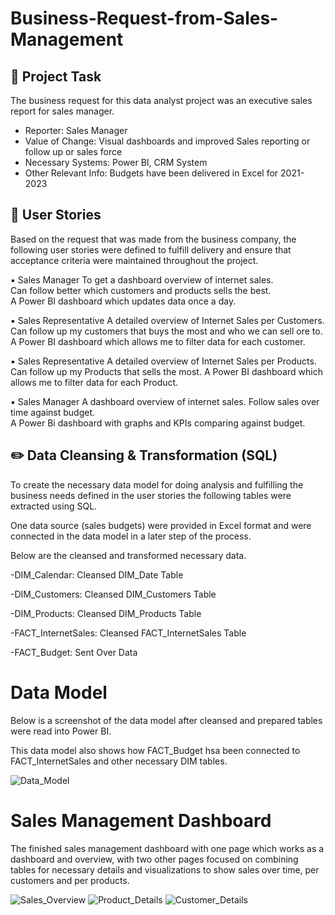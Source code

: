 # Business-Request-from-Sales-Management

## 📝 Project Task

The business request for this data analyst project was an executive sales report for sales manager.

- Reporter: Sales Manager
- Value of Change: Visual dashboards and improved Sales reporting or follow up or sales force
- Necessary Systems: Power BI, CRM System
- Other Relevant Info: Budgets have been delivered in Excel for 2021-2023

## 🌟 **User Stories**

Based on the request that was made from the business company, the following user stories were defined to fulfill delivery and ensure that acceptance criteria were maintained throughout the project.

▪ Sales Manager	To get a dashboard overview of internet sales.	
Can follow better which customers and products sells the best.	
A Power BI dashboard which updates data once a day.

▪ Sales Representative	A detailed overview of Internet Sales per Customers.	
Can follow up my customers that buys the most and who we can sell ore to.	
A Power BI dashboard which allows me to filter data for each customer.

▪ Sales Representative	A detailed overview of Internet Sales per Products.	
Can follow up my Products that sells the most.
A Power BI dashboard which allows me to filter data for each Product.

▪ Sales Manager	A dashboard overview of internet sales.	
Follow sales over time against budget.	
A Power Bi dashboard with graphs and KPIs comparing against budget.

## ✏️ Data Cleansing & Transformation (SQL)

To create the necessary data model for doing analysis and fulfilling the business needs defined in the user stories the following tables were extracted using SQL.

One data source (sales budgets) were provided in Excel format and were connected in the data model in a later step of the process.

Below are the cleansed and transformed necessary data.

-DIM_Calendar: Cleansed DIM_Date Table

-DIM_Customers: Cleansed DIM_Customers Table

-DIM_Products: Cleansed DIM_Products Table

-FACT_InternetSales: Cleansed FACT_InternetSales Table

-FACT_Budget: Sent Over Data

# Data Model

Below is a screenshot of the data model after cleansed and prepared tables were read into Power BI.

This data model also shows how FACT_Budget hsa been connected to FACT_InternetSales and other necessary DIM tables.

![Data_Model](https://user-images.githubusercontent.com/122797480/229294923-92d967c1-54aa-47ea-94d8-d5c561c9efaa.jpg)
# Sales Management Dashboard

The finished sales management dashboard with one page which works as a dashboard and overview, with two other pages focused on combining tables for necessary details and visualizations to show sales over time, per customers and per products.

![Sales_Overview](https://user-images.githubusercontent.com/122797480/229293863-bc0a892e-cd06-4d00-ba34-98970c50c9af.jpg)
![Product_Details](https://user-images.githubusercontent.com/122797480/229294972-740cbe8b-13f6-448d-834d-b51bf89b9c71.jpg)
![Customer_Details](https://user-images.githubusercontent.com/122797480/229294987-f4d766af-6856-4181-936f-972dde1cb4e5.jpg)
